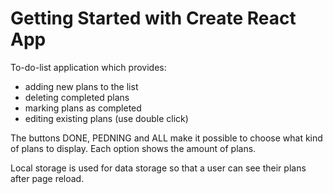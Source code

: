# Getting Started with Create React App
To-do-list application which provides:

- adding new plans to the list
- deleting completed plans
- marking plans as completed
- editing existing plans (use double click)

The buttons DONE, PEDNING and ALL make it possible to choose what kind of plans to display.
Each option shows the amount of plans.

Local storage is used for data storage so that a user can see their plans after page reload.